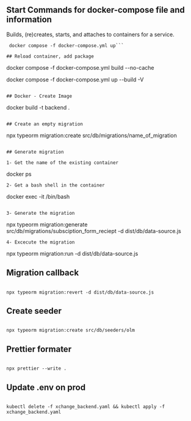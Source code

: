## Start Commands for docker-compose file and information

Builds, (re)creates, starts, and attaches to containers for a service.

````
 docker compose -f docker-compose.yml up```

## Reload container, add package

````

docker compose -f docker-compose.yml build --no-cache

docker compose -f docker-compose.yml up --build -V

```

## Docker - Create Image

```

docker build -t backend .

```

## Create an empty migration

```

npx typeorm migration:create src/db/migrations/name_of_migration

```

## Generate migration

1- Get the name of the existing container

```

docker ps

```
2- Get a bash shell in the container

```

docker exec -it <container name> /bin/bash

```

3- Generate the migration

```

npx typeorm migration:generate src/db/migrations/subsciption_form_reciept -d dist/db/data-source.js

```
4- Excecute the migration

```
npx typeorm migration:run -d dist/db/data-source.js

## Migration callback
```

npx typeorm migration:revert -d dist/db/data-source.js

```

## Create seeder

```

npx typeorm migration:create src/db/seeders/olm

```

## Prettier formater

```

npx prettier --write .

```
## Update .env on prod

```

kubectl delete -f xchange_backend.yaml && kubectl apply -f xchange_backend.yaml

```

```
